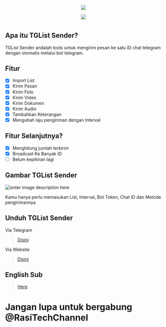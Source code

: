 <p align="center"><img src="https://i.imgur.com/3hINm7N.png"></p>

<p align="center"><img src="https://i.imgur.com/g5Ffwam.png"></p>

#
## **Apa itu TGList Sender?**
TGList Sender andalah tools untuk mengirim pesan ke satu ID chat telegram dengan otomatis melalui bot telegram.

## **Fitur**

 - [x] Import List
 - [x] Kirim Pesan
 - [x] Kirim Foto
 - [x] Kirim Video
 - [x] Kirim Dokumen
 - [x] Kirim Audio
 - [x] Tambahkan Keterangan
 - [x] Mengubah laju pengiriman dengan Interval

## **Fitur Selanjutnya?**

 - [x] Menghitung jumlah terkirim
 - [x] Broadcast Ke Banyak ID
 - [ ] Belum kepikiran lagi

## **Gambar TGList Sender**

![enter image description here](https://i.imgur.com/pUfVUIz.png)

Kamu hanya perlu memasukan List, Interval, Bot Token, Chat ID dan Metode pengirimannya

## **Unduh TGList Sender**

Via Telegram

> [Disini](https://t.me/RasiTechChannel/1719)

Via Website

> [Disini](https://github.com/rasitech-sudo/TGList-Sender/raw/main/TGList/bin/Release/TGList.exe)

## English Sub

> [Here](https://github.com/rasitech-sudo/TGList-Sender/README-EN.md)

# Jangan lupa untuk bergabung @RasiTechChannel
